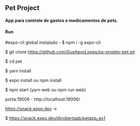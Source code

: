 ## Pet Project

#### App para controle de gastos e medicamentos de pets.

#### Run

#expo-cli global instalado - $ npm i -g expo-cli

$ git clone https://github.com/GusttavoLopes/ps-projeto-pet.git

$ cd pet

$ yarn install

$ expo install ou npm install

$ npm start (yarn web ou npm run web)

porta:19006 - http://localhost:19006/

https://snack.expo.dev -> 

$ https://snack.expo.dev/@robertaab/petapp_ex1
